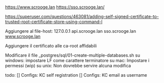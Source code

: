 

https://www.scrooge.lan
https://sso.scrooge.lan/

https://superuser.com/questions/463081/adding-self-signed-certificate-to-trusted-root-certificate-store-using-command-l


Aggiungere al file-host:
127.0.0.1	api.scrooge.lan sso.scrooge.lan www.scrooge.lan

Aggiungere il certificato alle ca-root affidabili

Modificare il file _postgres/sql/01-create-multiple-databases.sh
su windows: impostare LF come carattere terminatore
su mac: Impostare i permessi (wip)
su unix: Non dovrebbe servire alcuna modifica



todo:
[] Configs: KC self registration
[] Configs: KC email as username